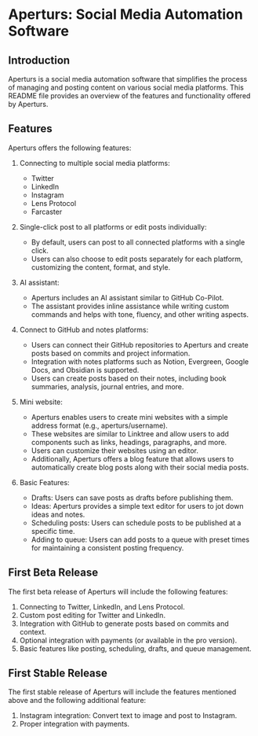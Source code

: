# Aperturs: Social Media Automation Software

## Introduction
Aperturs is a social media automation software that simplifies the process of managing and posting content on various social media platforms. This README file provides an overview of the features and functionality offered by Aperturs.

## Features
Aperturs offers the following features:

1. Connecting to multiple social media platforms:
   - Twitter
   - LinkedIn
   - Instagram
   - Lens Protocol
   - Farcaster

2. Single-click post to all platforms or edit posts individually:
   - By default, users can post to all connected platforms with a single click.
   - Users can also choose to edit posts separately for each platform, customizing the content, format, and style.

3. AI assistant:
   - Aperturs includes an AI assistant similar to GitHub Co-Pilot.
   - The assistant provides inline assistance while writing custom commands and helps with tone, fluency, and other writing aspects.

4. Connect to GitHub and notes platforms:
   - Users can connect their GitHub repositories to Aperturs and create posts based on commits and project information.
   - Integration with notes platforms such as Notion, Evergreen, Google Docs, and Obsidian is supported.
   - Users can create posts based on their notes, including book summaries, analysis, journal entries, and more.

5. Mini website:
   - Aperturs enables users to create mini websites with a simple address format (e.g., aperturs/username).
   - These websites are similar to Linktree and allow users to add components such as links, headings, paragraphs, and more.
   - Users can customize their websites using an editor.
   - Additionally, Aperturs offers a blog feature that allows users to automatically create blog posts along with their social media posts.

6. Basic Features:
   - Drafts: Users can save posts as drafts before publishing them.
   - Ideas: Aperturs provides a simple text editor for users to jot down ideas and notes.
   - Scheduling posts: Users can schedule posts to be published at a specific time.
   - Adding to queue: Users can add posts to a queue with preset times for maintaining a consistent posting frequency.

## First Beta Release
The first beta release of Aperturs will include the following features:

1. Connecting to Twitter, LinkedIn, and Lens Protocol.
2. Custom post editing for Twitter and LinkedIn.
3. Integration with GitHub to generate posts based on commits and context.
4. Optional integration with payments (or available in the pro version).
5. Basic features like posting, scheduling, drafts, and queue management.

## First Stable Release 
The first stable release of Aperturs will include the features mentioned above and the following additional feature:

1. Instagram integration: Convert text to image and post to Instagram.
2. Proper integration with payments.

